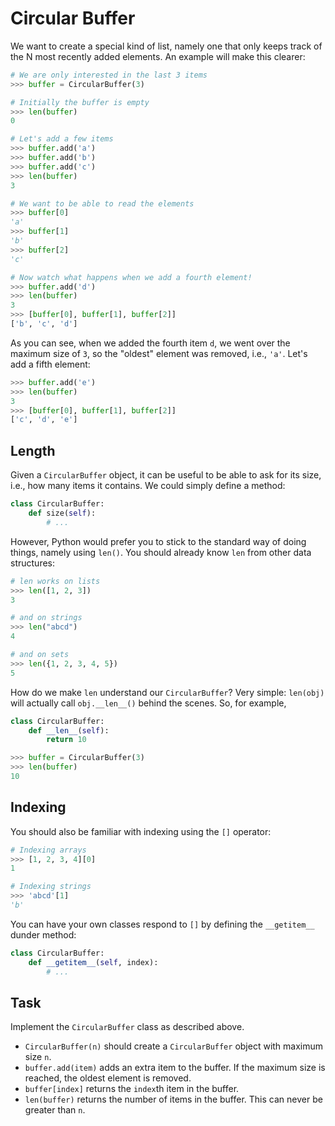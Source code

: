 # Circular Buffer

We want to create a special kind of list, namely one that only keeps track of the N most recently added elements.
An example will make this clearer:

```python
# We are only interested in the last 3 items
>>> buffer = CircularBuffer(3)

# Initially the buffer is empty
>>> len(buffer)
0

# Let's add a few items
>>> buffer.add('a')
>>> buffer.add('b')
>>> buffer.add('c')
>>> len(buffer)
3

# We want to be able to read the elements
>>> buffer[0]
'a'
>>> buffer[1]
'b'
>>> buffer[2]
'c'

# Now watch what happens when we add a fourth element!
>>> buffer.add('d')
>>> len(buffer)
3
>>> [buffer[0], buffer[1], buffer[2]]
['b', 'c', 'd']
```

As you can see, when we added the fourth item `d`, we went over the maximum size of `3`, so the "oldest" element was removed, i.e., `'a'`.
Let's add a fifth element:

```python
>>> buffer.add('e')
>>> len(buffer)
3
>>> [buffer[0], buffer[1], buffer[2]]
['c', 'd', 'e']
```

## Length

Given a `CircularBuffer` object, it can be useful to be able to ask for its size, i.e., how many items it contains.
We could simply define a method:

```python
class CircularBuffer:
    def size(self):
        # ...
```

However, Python would prefer you to stick to the standard way of doing things, namely using `len()`.
You should already know `len` from other data structures:

```python
# len works on lists
>>> len([1, 2, 3])
3

# and on strings
>>> len("abcd")
4

# and on sets
>>> len({1, 2, 3, 4, 5})
5
```

How do we make `len` understand our `CircularBuffer`?
Very simple: `len(obj)` will actually call `obj.__len__()` behind the scenes.
So, for example,

```python
class CircularBuffer:
    def __len__(self):
        return 10

>>> buffer = CircularBuffer(3)
>>> len(buffer)
10
```

## Indexing

You should also be familiar with indexing using the `[]` operator:

```python
# Indexing arrays
>>> [1, 2, 3, 4][0]
1

# Indexing strings
>>> 'abcd'[1]
'b'
```

You can have your own classes respond to `[]` by defining the `__getitem__` dunder method:

```python
class CircularBuffer:
    def __getitem__(self, index):
        # ...
```

## Task

Implement the `CircularBuffer` class as described above.

* `CircularBuffer(n)` should create a `CircularBuffer` object with maximum size `n`.
* `buffer.add(item)` adds an extra item to the buffer. If the maximum size is reached, the oldest element is removed.
* `buffer[index]` returns the `index`th item in the buffer.
* `len(buffer)` returns the number of items in the buffer. This can never be greater than `n`.
